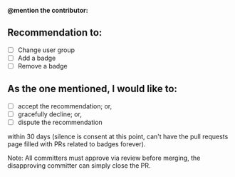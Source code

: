 **@mention the contributor:**

## Recommendation to:

- [ ] Change user group
- [ ] Add a badge
- [ ] Remove a badge

<!-- 

	Explain your reasoning behind tagging that person. 

	Preferably by citing objective examples, like PRs, Issues, and so on.

-->

## As the one mentioned, I would like to:

- [ ] accept the recommendation; or,
- [ ] gracefully decline; or,
- [ ] dispute the recommendation

within 30 days (silence is consent at this point, can't have the pull requests page filled with PRs related to badges forever).

<!--

	Why would someone not accept a badge? Loads of reasons depending on the circumstances.

	1. If you're a committer and someone puts a badge for you on having decision making authority in an area, do you really a) think you earned it and b) think you can do that *and* all the other stuff you got going as a committer, admin, or publisher (not to even mention your outside life)? Maybe not. And that's okay. Thank them for the recognition, explain you aren't able to take more on at the moment. It's cool to get recognized though.
	2. Maybe you don't feel you actually earned it yet. I remember being in an interview once. The interviewer asked me to give an example of going above and beyond the call of duty. I said, "That's hard. Because what you consider going above and beyond may be what I consider to be 'just rising to'. If we're in battle and you get wounded and I pull you out of the frey before heading back into it, I don't consider that going above and beyond; I consider that rising to."

	Why would someone remove their own badge? Loads of reasons...

	1. Maybe you got a lot going on right now and want to broadcast to the Marked community that, "Hey, I don't want to say I'm going to do this unless I can really commit to it right now in a way that serves the project well." That's awesome! That takes courage! Because a) saying "no" is hard for most humans ("people pleasers") and b) the alternative, well, for those of us here since about October of 2017 (and prior), we know what the alternative can look like.
	2. Maybe you just think you've done all you can to help and learned all you can from the experience. Again, very awesome and courageous. It takes courage to know when to walk away on your own accord.

	Why would you want to remove someone's badge? Loads of reasons...

	1. Maybe they have decision making authority on something. You asked for their advice. And, you ended up waiting almost a month before receiving a response.
	2. Maybe it was relevant at the time (Master of Marked, for example) but you think they've lost their former level of skill (fell out of practice, for example). They could always get it back.
	3. Maybe to signal to them that, "Hey, you seem to have forgotten about us. Are you still around (or alive)?"

	Anyway, you get the idea. This isn't about good or bad...it's just about giving the community a simple game mechanic by which to publicly say, "Thank you" or "Here's what my status is" in the community or "Hey, I think something's wrong here" in a civil manner.

-->

Note: All committers must approve via review before merging, the disapproving committer can simply close the PR.